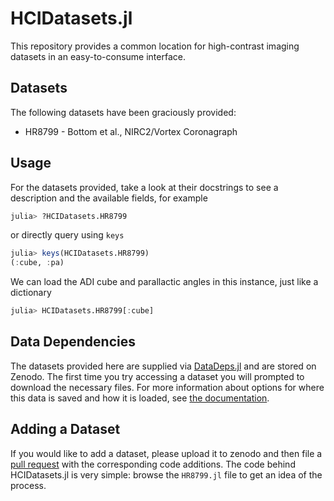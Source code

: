 # HCIDatasets.jl

This repository provides a common location for high-contrast imaging datasets in an easy-to-consume interface.

## Datasets

The following datasets have been graciously provided:
* HR8799 - Bottom et al., NIRC2/Vortex Coronagraph

## Usage

For the datasets provided, take a look at their docstrings to see a description and the available fields, for example

```julia
julia> ?HCIDatasets.HR8799
```

or directly query using `keys`

```julia
julia> keys(HCIDatasets.HR8799)
(:cube, :pa)
```

We can load the ADI cube and parallactic angles in this instance, just like a dictionary

```julia
julia> HCIDatasets.HR8799[:cube]
```

## Data Dependencies

The datasets provided here are supplied via [DataDeps.jl](https://github.com/oxinabox/DataDeps.jl) and are stored on Zenodo. The first time you try accessing a dataset you will prompted to download the necessary files. For more information about options for where this data is saved and how it is loaded, see [the documentation](https://www.oxinabox.net/DataDeps.jl/stable/z10-for-end-users/).

## Adding a Dataset

If you would like to add a dataset, please upload it to zenodo and then file a [pull request](https://github.com/JuliaHCI/HCIDatasets.jl/pulls) with the corresponding code additions. The code behind HCIDatasets.jl is very simple: browse the `HR8799.jl` file to get an idea of the process.
